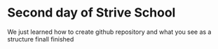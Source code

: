 # Second day of Strive School
We just learned how to create github repository and what you see as a structure 
finall finished
